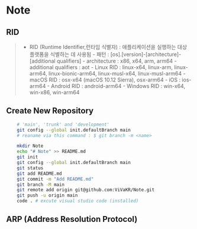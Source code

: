 # Note

## RID

>- RID (Runtime Identifier,런타임 식별자) : 애플리케이션을 실행하는 대상 플랫폼을 식별하는 데 사용됨
    - 패턴 : [os].[version]-[architecture]-[additional qualifiers]
    - architecture : x86, x64, arm, arm64
    - additional qualifiers : aot
        - Linux RID : linux-x64, linux-arm, linux-arm64, linux-bionic-arm64, linux-musl-x64, linux-musl-arm64
        - macOS RID : osx-x64 (macOS 10.12 Sierra), osx-arm64
        - iOS : ios-arm64
        - Android RID : android-arm64
        - Windows RID : win-x64, win-x86, win-arm64

## Create New Repository

```bash
    # 'main', 'trunk' and 'development'
    git config --global init.defaultBranch main
    # reaname via this command : $ git branch -m <name>

    mkdir Note
    echo "# Note" >> README.md
    git init
    git config --global init.defaultBranch main
    git status
    git add README.md
    git commit -m "Add README.md"
    git branch -M main
    git remote add origin git@github.com:ViVaKR/Note.git
    git push -u origin main
    code . # excute visual studio code (installed)
```

## ARP (Address Resolution Protocol)
